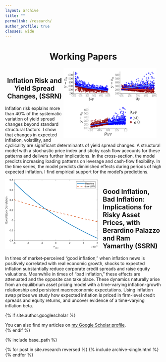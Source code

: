 ```yaml
---
layout: archive
title: ""
permalink: /research/
author_profile: true
classes: wide
---
```

<div style="text-align: center;">
    <h1>Working Papers</h1>
</div>

<div style="overflow: auto;">
    <img src="/images/model_plot_all.png" alt="Image for Inflation Risk and Yield Spread Changes" style="float: right; margin-right: 15px; width: 300px; height: 225px;">
    <div>
    <div style="text-align: center;">
    <h2>Inflation Risk and Yield Spread Changes, (SSRN)</h2>
</div>
        <p>
        Inflation risk explains more than 40% of the systematic variation of yield spread changes beyond standard structural factors. I show that changes in expected inflation, volatility, and cyclicality are significant determinants of yield spread changes. A structural model with a stochastic price index and sticky cash flow accounts for these patterns and delivers further implications. In the cross-section, the model predicts increasing loading patterns on leverage and cash-flow flexibility. In the time series, the model predicts diminished effects during periods of high expected inflation. I find empirical support for the model’s predictions.
        </p>
    </div>
</div>

<img src="/images/bondstockcorr_xcpicov.png" alt="Image for Good Inflation, Bad Inflation: Implications for Risky Asset Prices" style="float: left; margin-right: 15px; width: 300px; height: 225px;">

## Good Inflation, Bad Inflation: Implications for Risky Asset Prices, with Berardino Palazzo and Ram Yamarthy (SSRN)

In times of market-perceived “good inflation,” when inflation news is positively correlated with real economic growth, shocks to expected inflation substantially reduce corporate credit spreads and raise equity valuations. Meanwhile in times of “bad inflation,” these effects are attenuated and the opposite can take place. These dynamics naturally arise from an equilibrium asset pricing model with a time-varying inflation-growth relationship and persistent macroeconomic expectations. Using inflation swap prices we study how expected inflation is priced in firm-level credit spreads and equity returns, and uncover evidence of a time-varying inflation beta.

{% if site.author.googlescholar %}
  <div class="wordwrap">You can also find my articles on <a href="{{site.author.googlescholar}}">my Google Scholar profile</a>.</div>
{% endif %}

{% include base_path %}

{% for post in site.research reversed %}
  {% include archive-single.html %}
{% endfor %}
